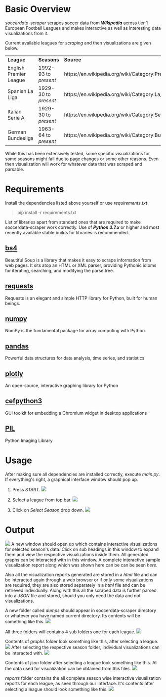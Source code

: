 # Basic Overview
_soccerdata-scraper_ scrapes soccer data from ***Wikipedia*** across tier 1 European Football Leagues and makes interactive as well as interesting data visualizations from it. 

Current available leagues for *scraping* and then visualizations are given below.

<table>
  
  <tr>
  <td><b>League</b></td>
  <td><b>Seasons</b></td>
  <td><b>Source</b></td>
  </tr>
   
  <tr>
  <td>English Premier League</td>
  <td>1992-93 to <i>present</i></td>
  <td>https://en.wikipedia.org/wiki/Category:Premier_League_seasons</td>
  </tr>
  
  <tr>
  <td>Spanish La Liga</td>
  <td>1929-30 to <i>present</i></td>
  <td>https://en.wikipedia.org/wiki/Category:La_Liga_seasons</td>
  </tr>
  
  <tr>
  <td>Italian Serie A</td>
  <td>1929-30 to <i>present</i></td>
  <td>https://en.wikipedia.org/wiki/Category:Serie_A_seasons</td>
  </tr>
  
  <tr>
  <td>German Bundesliga</td>
  <td>1963-64 to <i>present</i></td>
  <td>https://en.wikipedia.org/wiki/Category:Bundesliga_seasons</td>
  </tr>
  
</table>

While this has been extensively tested, some specific visualizations for some seasons might fail due to page changes or some other reasons. Even then visualization will work for whatever data that was scraped and parsable.


# Requirements
Install the dependencies listed above yourself or use _requirements.txt_
> pip install -r requirements.txt

List of libraries apart from standard ones that are required to make soccerdata-scraper work correctly. Use of ***Python 3.7.x*** or higher and most recently available stable builds for libraries is recommended.

## [bs4](https://pypi.org/project/beautifulsoup4/)
Beautiful Soup is a library that makes it easy to scrape information from web pages. It sits atop an HTML or XML parser, providing Pythonic idioms for iterating, searching, and modifying the parse tree.

## [requests](https://pypi.org/project/requests/)
Requests is an elegant and simple HTTP library for Python, built for human beings.

## [numpy](https://pypi.org/project/numpy/)
NumPy is the fundamental package for array computing with Python.

## [pandas](https://pypi.org/project/pandas/)
Powerful data structures for data analysis, time series, and statistics

## [plotly](https://pypi.org/project/plotly/)
An open-source, interactive graphing library for Python

## [cefpython3](https://pypi.org/project/cefpython3/)
GUI toolkit for embedding a Chromium widget in desktop applications

## [PIL](https://pypi.org/project/Pillow/)
Python Imaging Library


# Usage

After making sure all dependencies are installed correctly, execute _main.py_. If everything's right, a graphical interface window should pop up.

1. Press _START_. ![](/media/GUI1.PNG?raw=true)

2. Select a league from top bar. ![](/media/GUI2.PNG?raw=true)

3. Click on _Select Season_ drop down. ![](/media/GUI3.png?raw=true)


# Output

![](/media/outwindow.PNG?raw=true) A new window should open up which contains interactive visualizations for selected season's data. Click on sub headings in this window to expand them and view the respective visualizations inside them. All generated graphs can be interacted with in this window. A complete interactive sample visualization report along which was shown here can be can be seen _here_.

Also all the visualization reports generated are stored in a _html_ file and can be interacted again through a web browser or if only some visualizations are required, they are also stored separately in a _html_ file and can be retrieved individually. Along with this all the scraped data is further parsed into a _JSON_ file and stored, should you only need the data and not visualizations.

A new folder called _dumps_ should appear in soccerdata-scraper directory or whatever you have named current directory. Its contents will be something like this. 
![](/media/dumps.PNG?raw=true)

All three folders will contains 4 sub folders one for each league. 
![](/media/league.PNG?raw=true)

Contents of _graphs_ folder look something like this, after selecting a league. 
![](/media/graphleagues.PNG?raw=true)
After selecting the respective season folder, individual visualizations can be interacted with.
![](/media/graphleaguefolder.PNG?raw=true)

Contents of _json_ folder after selecting a league look something like this.  All the data used for visualization can be obtained from this files. 
![](/media/jsonfolder.PNG?raw=true)

_reports_ folder contains the all complete season wise interactive visualization reports for each league, as seen through our interface. It's contents after selecting a league should look something like this. 
![](/media/reportsfolder.PNG?raw=true)
